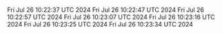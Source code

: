 Fri Jul 26 10:22:37 UTC 2024
Fri Jul 26 10:22:47 UTC 2024
Fri Jul 26 10:22:57 UTC 2024
Fri Jul 26 10:23:07 UTC 2024
Fri Jul 26 10:23:16 UTC 2024
Fri Jul 26 10:23:25 UTC 2024
Fri Jul 26 10:23:34 UTC 2024
